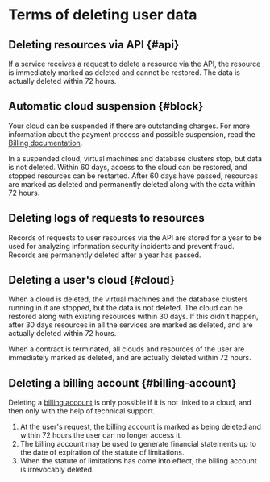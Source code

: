 # Terms of deleting user data

## Deleting resources via API {#api}

If a service receives a request to delete a resource via the API, the resource is immediately marked as deleted and cannot be restored. The data is actually deleted within 72 hours.

## Automatic cloud suspension {#block}

Your cloud can be suspended if there are outstanding charges. For more information about the payment process and possible suspension, read the [Billing documentation](../../billing/payment/billing-cycle.md).

In a suspended cloud, virtual machines and database clusters stop, but data is not deleted. Within 60 days, access to the cloud can be restored, and stopped resources can be restarted. After 60 days have passed, resources are marked as deleted and permanently deleted along with the data within 72 hours.

## Deleting logs of requests to resources

Records of requests to user resources via the API are stored for a year to be used for analyzing information security incidents and prevent fraud. Records are permanently deleted after a year has passed.

## Deleting a user's cloud {#cloud}

When a cloud is deleted, the virtual machines and the database clusters running in it are stopped, but the data is not deleted. The cloud can be restored along with existing resources within 30 days. If this didn't happen, after 30 days resources in all the services are marked as deleted, and are actually deleted within 72 hours.

When a contract is terminated, all clouds and resources of the user are immediately marked as deleted, and are actually deleted within 72 hours.

## Deleting a billing account {#billing-account}

Deleting a [billing account](../../billing/concepts/billing-account.md) is only possible if it is not linked to a cloud, and then only with the help of technical support.

1. At the user's request, the billing account is marked as being deleted and within 72 hours the user can no longer access it.
2. The billing account may be used to generate financial statements up to the date of expiration of the statute of limitations.
3. When the statute of limitations has come into effect, the billing account is irrevocably deleted.


